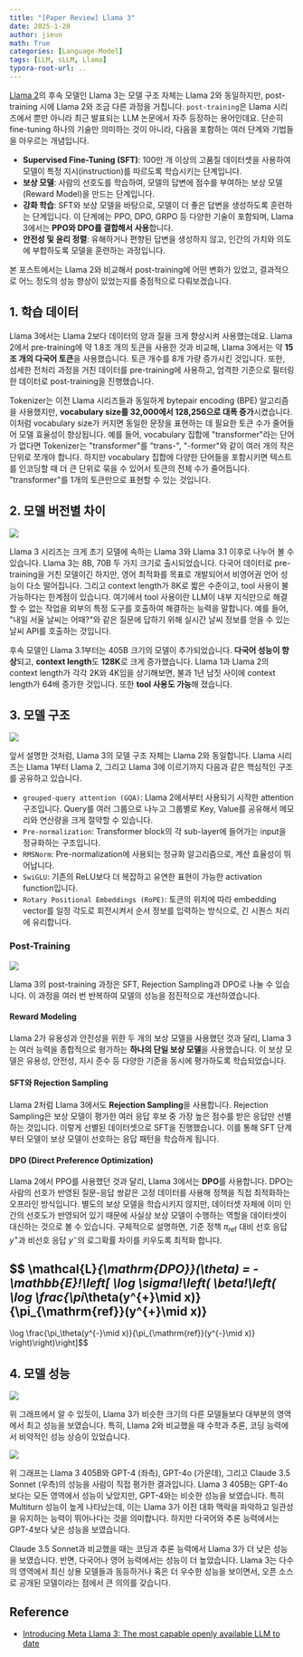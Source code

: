 ```yaml
---
title: "[Paper Review] Llama 3"
date: 2025-1-20
author: jieun
math: True
categories: [Language-Model]
tags: [LLM, sLLM, Llama]
typora-root-url: ..
---
```


[Llama 2](https://jieun121070.github.io/posts/LLaMA2/)의 후속 모델인 Llama 3는 모델 구조 자체는 Llama 2와 동일하지만, post-training 시에 Llama 2와 조금 다른 과정을 거칩니다. `post-training`은 Llama 시리즈에서 뿐만 아니라 최근 발표되는 LLM 논문에서 자주 등장하는 용어인데요. 단순히 fine-tuning 하나의 기술만 의미하는 것이 아니라, 다음을 포함하는 여러 단계와 기법들을 아우르는 개념입니다.

- **Supervised Fine-Tuning (SFT)**: 100만 개 이상의 고품질 데이터셋을 사용하여 모델이 특정 지시(instruction)를 따르도록 학습시키는 단계입니다.
- **보상 모델**: 사람의 선호도를 학습하여, 모델의 답변에 점수를 부여하는 보상 모델(Reward Model)을 만드는 단계입니다.
- **강화 학습**: SFT와 보상 모델을 바탕으로, 모델이 더 좋은 답변을 생성하도록 훈련하는 단계입니다. 이 단계에는 PPO, DPO, GRPO 등 다양한 기술이 포함되며, Llama 3에서는 **PPO와 DPO를 결합해서 사용**합니다.
- **안전성 및 윤리 정렬**: 유해하거나 편향된 답변을 생성하지 않고, 인간의 가치와 의도에 부합하도록 모델을 훈련하는 과정입니다.

본 포스트에서는 Llama 2와 비교해서 post-training에 어떤 변화가 있었고, 결과적으로 어느 정도의 성능 향상이 있었는지를 중점적으로 다뤄보겠습니다.

## 1. 학습 데이터

Llama 3에서는 Llama 2보다 데이터의 양과 질을 크게 향상시켜 사용했는데요. Llama 2에서 pre-training에 약 1.8조 개의 토큰을 사용한 것과 비교해, Llama 3에서는 약 **15조 개의 다국어 토큰**을 사용했습니다. 토큰 개수를 8개 가량 증가시킨 것입니다. 또한, 섬세한 전처리 과정을 거친 데이터를 pre-training에 사용하고, 엄격한 기준으로 필터링한 데이터로 post-training을 진행했습니다.

Tokenizer는 이전 Llama 시리즈들과 동일하게 bytepair encoding (BPE) 알고리즘을 사용했지만, **vocabulary size를 32,000에서 128,256으로 대폭 증가**시켰습니다. 이처럼 vocabulary size가 커지면 동일한 문장을 표현하는 데 필요한 토큰 수가 줄어들어 모델 효율성이 향상됩니다. 예를 들어, vocabulary 집합에 "transformer"라는 단어가 없다면 Tokenizer는 "transformer"를 "trans-", "-former"와 같이 여러 개의 작은 단위로 쪼개야 합니다. 하지만 vocabulary 집합에 다양한 단어들을 포함시키면 텍스트를 인코딩할 때 더 큰 단위로 묶을 수 있어서 토큰의 전체 수가 줄어듭니다. "transformer"를 1개의 토큰만으로 표현할 수 있는 것입니다.

## 2. 모델 버전별 차이

![](/assets/img/llm/llama3_model_scale.png)

Llama 3 시리즈는 크게 초기 모델에 속하는 Llama 3와 Llama 3.1 이후로 나누어 볼 수 있습니다. Llama 3는 8B, 70B 두 가지 크기로 출시되었습니다. 다국어 데이터로 pre-training을 거친 모델이긴 하지만, 영어 최적화를 목표로 개발되어서 비영어권 언어 성능이 다소 떨어집니다. 그리고 context length가 8K로 짧은 수준이고, tool 사용이 불가능하다는 한계점이 있습니다. 여기에서 tool 사용이란 LLM이 내부 지식만으로 해결할 수 없는 작업을 외부의 특정 도구를 호출하여 해결하는 능력을 말합니다. 예를 들어, "내일 서울 날씨는 어때?"와 같은 질문에 답하기 위해 실시간 날씨 정보를 얻을 수 있는 날씨 API를 호출하는 것입니다.

후속 모델인 Llama 3.1부터는 405B 크기의 모델이 추가되었습니다. **다국어 성능이 향상**되고, **context length**도 **128K**로 크게 증가했습니다. Llama 1과 Llama 2의 context length가 각각 2K와 4K임을 상기해보면, 불과 1년 남짓 사이에 context length가 64배 증가한 것입니다. 또한 **tool 사용도 가능**해 졌습니다.

## 3. 모델 구조

![](/assets/img/llm/llama3_architecture.png)

앞서 설명한 것처럼, Llama 3의 모델 구조 자체는 Llama 2와 동일합니다. Llama 시리즈는 Llama 1부터 Llama 2, 그리고 Llama 3에 이르기까지 다음과 같은 핵심적인 구조를 공유하고 있습니다.

- `grouped-query attention (GQA)`: Llama 2에서부터 사용되기 시작한 attention 구조입니다. Query를 여러 그룹으로 나누고 그룹별로 Key, Value를 공유해서 메모리와 연산량을 크게 절약할 수 있습니다.
- `Pre-normalization`: Transformer block의 각 sub-layer에 들어가는 input을 정규화하는 구조입니다.
- `RMSNorm`: Pre-normalization에 사용되는 정규화 알고리즘으로, 계산 효율성이 뛰어납니다.
- `SwiGLU`: 기존의 ReLU보다 더 복잡하고 유연한 표현이 가능한 activation function입니다.
- `Rotary Positional Embeddings (RoPE)`: 토큰의 위치에 따라 embedding vector를 일정 각도로 회전시켜서 순서 정보를 입력하는 방식으로, 긴 시퀀스 처리에 유리합니다.

### Post-Training

![](/assets/img/llm/llama3_post_training.png)

Llama 3의 post-training 과정은 SFT, Rejection Sampling과 DPO로 나눌 수 있습니다. 이 과정을 여러 번 반복하여 모델의 성능을 점진적으로 개선하였습니다.

#### Reward Modeling

Llama 2가 유용성과 안전성을 위한 두 개의 보상 모델을 사용했던 것과 달리, Llama 3는 여러 능력을 종합적으로 평가하는 **하나의 단일 보상 모델**을 사용했습니다. 이 보상 모델은 유용성, 안전성, 지시 준수 등 다양한 기준을 동시에 평가하도록 학습되었습니다.

#### SFT와 Rejection Sampling

Llama 2처럼 Llama 3에서도 **Rejection Sampling**을 사용합니다. Rejection Sampling은 보상 모델이 평가한 여러 응답 후보 중 가장 높은 점수를 받은 응답만 선별하는 것입니다. 이렇게 선별된 데이터셋으로 SFT을 진행했습니다. 이를 통해 SFT 단계부터 모델이 보상 모델이 선호하는 응답 패턴을 학습하게 됩니다.

#### DPO (Direct Preference Optimization)

Llama 2에서 PPO를 사용했던 것과 달리, Llama 3에서는 **DPO**를 사용합니다. DPO는 사람의 선호가 반영된 질문-응답 쌍같은 고정 데이터를 사용해 정책을 직접 최적화하는 오프라인 방식입니다. 별도의 보상 모델을 학습시키지 않지만, 데이터셋 자체에 이미 인간의 선호도가 반영되어 있기 때문에 사실상 보상 모델이 수행하는 역할을 데이터셋이 대신하는 것으로 볼 수 있습니다. 구체적으로 설명하면, 기준 정책 $\pi_{\mathrm{ref}}$ 대비 선호 응답 $y^+$과 비선호 응답 $y^-$의 로그확률 차이를 키우도록 최적화 합니다. 

$$ \mathcal{L}_{\mathrm{DPO}}(\theta) = -\mathbb{E}\!\left[
\log \sigma\!\left(
\beta\!\left(
\log \frac{\pi_\theta(y^{+}\mid x)}{\pi_{\mathrm{ref}}(y^{+}\mid x)}
-
\log \frac{\pi_\theta(y^{-}\mid x)}{\pi_{\mathrm{ref}}(y^{-}\mid x)}
\right)\right)\right]$$

## 4. 모델 성능

![](/assets/img/llm/llama3_performance_1.png)

위 그래프에서 알 수 있듯이, Llama 3가 비슷한 크기의 다른 모델들보다 대부분의 영역에서 최고 성능을 보였습니다. 특히, Llama 2와 비교했을 때 수학과 추론, 코딩 능력에서 비약적인 성능 상승이 있었습니다.

![](/assets/img/llm/llama3_performance_2.png)

위 그래프는 Llama 3 405B와 GPT-4 (좌측), GPT-4o (가운데), 그리고 Claude 3.5 Sonnet (우측)의 성능을 사람이 직접 평가한 결과입니다. Llama 3 405B는 GPT-4o보다는 모든 영역에서 성능이 낮았지만, GPT-4와는 비슷한 성능을 보였습니다. 특히 Multiturn 성능이 높게 나타났는데, 이는 Llama 3가 이전 대화 맥락을 파악하고 일관성을 유지하는 능력이 뛰어나다는 것을 의미합니다. 하지만 다국어와 추론 능력에서는 GPT-4보다 낮은 성능을 보였습니다.

Claude 3.5 Sonnet과 비교했을 때는 코딩과 추론 능력에서 Llama 3가 더 낮은 성능을 보였습니다. 반면, 다국어나 영어 능력에서는 성능이 더 높았습니다. Llama 3는 다수의 영역에서 최신 상용 모델들과 동등하거나 혹은 더 우수한 성능을 보이면서, 오픈 소스로 공개된 모델이라는 점에서 큰 의의를 갖습니다.

## Reference

- [Introducing Meta Llama 3: The most capable openly available LLM to date](https://ai.meta.com/blog/meta-llama-3/)

